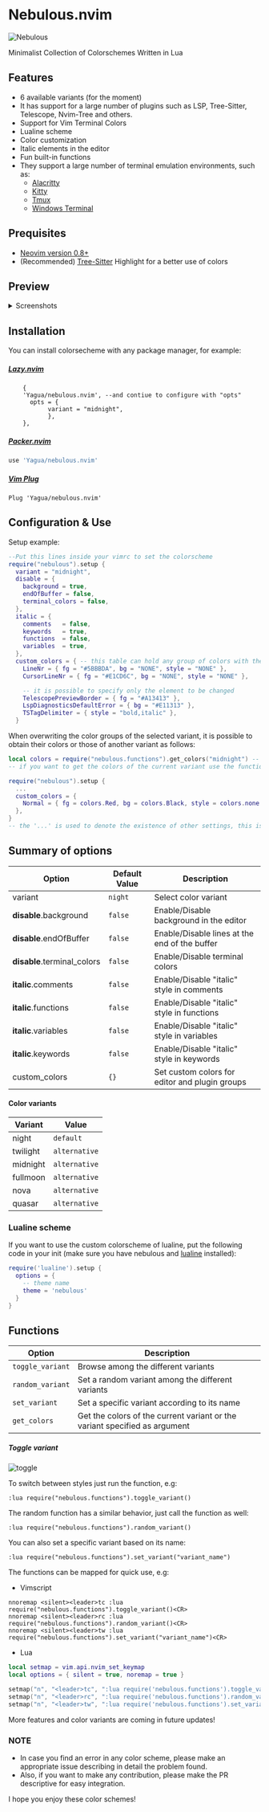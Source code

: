 # Nebulous.nvim

![Nebulous](./media/logo.png)

Minimalist Collection of Colorschemes Written in Lua

## Features

- 6 available variants (for the moment)
- It has support for a large number of plugins such as LSP, Tree-Sitter, Telescope, Nvim-Tree and others.
- Support for Vim Terminal Colors
- Lualine scheme
- Color customization
- Italic elements in the editor
- Fun built-in functions
- They support a large number of terminal emulation environments, such as:
    - [Alacritty](https://github.com/alacritty/alacritty)
    - [Kitty](https://github.com/kovidgoyal/kitty)
    - [Tmux](https://github.com/tmux/tmux)
    - [Windows Terminal](https://github.com/microsoft/terminal)

## Prequisites

- [Neovim version 0.8+](https://github.com/neovim/neovim/releases)
- (Recommended) [Tree-Sitter](https://github.com/nvim-treesitter/nvim-treesitter) Highlight for a better use of colors

## Preview

<details>
<summary>Screenshots</summary>

#### Fullmoon

![fullmoon](./media/fullmoon.gif)

#### Midnight

![midnight](./media/midnight.gif)


#### Nova

![twilight](./media/nova.gif)

#### Twilight

![twilight](./media/twilight.gif)

#### Night

![night](./media/night.gif)

#### Quasar

![quasar](./media/quasar.gif)

</details>

## Installation

You can install colorsecheme with any package manager, for example:

##### [Lazy.nvim](https://github.com/folke/lazy.nvim)

```lazy.nvim
    {
    'Yagua/nebulous.nvim', --and contiue to configure with "opts"
      opts = {
           variant = "midnight",
           },
    },
```
##### [Packer.nvim](https://github.com/wbthomason/packer.nvim)

```lua
use 'Yagua/nebulous.nvim'
```

##### [Vim Plug](https://github.com/junegunn/vim-plug)

```vim
Plug 'Yagua/nebulous.nvim'
```

## Configuration & Use

Setup example:

```lua
--Put this lines inside your vimrc to set the colorscheme
require("nebulous").setup {
  variant = "midnight",
  disable = {
    background = true,
    endOfBuffer = false,
    terminal_colors = false,
  },
  italic = {
    comments   = false,
    keywords   = true,
    functions  = false,
    variables  = true,
  },
  custom_colors = { -- this table can hold any group of colors with their respective values
    LineNr = { fg = "#5BBBDA", bg = "NONE", style = "NONE" },
    CursorLineNr = { fg = "#E1CD6C", bg = "NONE", style = "NONE" },

    -- it is possible to specify only the element to be changed
    TelescopePreviewBorder = { fg = "#A13413" },
    LspDiagnosticsDefaultError = { bg = "#E11313" },
    TSTagDelimiter = { style = "bold,italic" },
  }
```

When overwriting the color groups of the selected variant, it is possible to
obtain their colors or those of another variant as follows:

```lua
local colors = require("nebulous.functions").get_colors("midnight") -- < variant name
-- if you want to get the colors of the current variant use the function without arguments

require("nebulous").setup {
  ...
  custom_colors = {
    Normal = { fg = colors.Red, bg = colors.Black, style = colors.none },
  },
}
-- the '...' is used to denote the existence of other settings, this is not language syntax.
```
## Summary of options

| Option                               | Default Value |  Description                                   |
| -------------------------------------|---------------|------------------------------------------------|
| variant                              | `night`       | Select color variant                           |
| <b>disable</b>.background            | `false`       | Enable/Disable background in the editor        |
| <b>disable</b>.endOfBuffer           | `false`       | Enable/Disable lines at the end of the buffer  |
| <b>disable</b>.terminal_colors       | `false`       | Enable/Disable terminal colors                 |
| <b>italic</b>.comments               | `false`       | Enable/Disable "italic" style in comments      |
| <b>italic</b>.functions              | `false`       | Enable/Disable "italic" style in functions     |
| <b>italic</b>.variables              | `false`       | Enable/Disable "italic" style in variables     |
| <b>italic</b>.keywords               | `false`       | Enable/Disable "italic" style in keywords      |
| custom_colors                        | `{}`          | Set custom colors for editor and plugin groups |

#### Color variants

| Variant             | Value         |
| --------------------| --------------|
| night               | `default`     |
| twilight            | `alternative` |
| midnight            | `alternative` |
| fullmoon            | `alternative` |
| nova                | `alternative` |
| quasar              | `alternative` |

### Lualine scheme

If you want to use the custom colorscheme of lualine, put the following code in
your init (make sure you have nebulous and [lualine](https://github.com/hoob3rt/lualine.nvim)
installed):

```lua
require('lualine').setup {
  options = {
    -- theme name
    theme = 'nebulous'
  }
}
```

## Functions

| Option                               |  Description                                                               |
| -------------------------------------|----------------------------------------------------------------------------|
| `toggle_variant`                     | Browse among the different variants                                        |
| `random_variant`                     | Set a random variant among the different variants                          |
| `set_variant`                        | Set a specific variant according to its name                               |
| `get_colors`                         | Get the colors of the current variant or the variant specified as argument |


##### Toggle variant
![toggle](./media/toggle_variant.gif)

To switch between styles just run the function, e.g:

```vim
:lua require("nebulous.functions").toggle_variant()
```

The random function has a similar behavior, just call the function as well:

```vim
:lua require("nebulous.functions").random_variant()
```

You can also set a specific variant based on its name:

```vim
:lua require("nebulous.functions").set_variant("variant_name")
```

The functions can be mapped for quick use, e.g:

- Vimscript

```vim
nnoremap <silent><leader>tc :lua require("nebulous.functions").toggle_variant()<CR>
nnoremap <silent><leader>rc :lua require("nebulous.functions").random_variant()<CR>
nnoremap <silent><leader>tw :lua require("nebulous.functions").set_variant("variant_name")<CR>
```

- Lua

```lua
local setmap = vim.api.nvim_set_keymap
local options = { silent = true, noremap = true }

setmap("n", "<leader>tc", ":lua require('nebulous.functions').toggle_variant()<CR>", options)
setmap("n", "<leader>rc", ":lua require('nebulous.functions').random_variant()<CR>", options)
setmap("n", "<leader>tw", ":lua require('nebulous.functions').set_variant('variant_name')<CR>", options)
```

More features and color variants are coming in future updates!

### NOTE
- In case you find an error in any color scheme, please make an appropriate issue describing in detail the problem found.
- Also, if you want to make any contribution, please make the PR descriptive for easy integration.

I hope you enjoy these color schemes!
